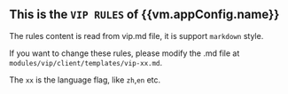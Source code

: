 ## This is the `VIP RULES` of {{vm.appConfig.name}}

The rules content is read from vip.md file, it is support `markdown` style.

If you want to change these rules, please modify the .md file at `modules/vip/client/templates/vip-xx.md`.

The `xx` is the language flag, like `zh`,`en` etc.